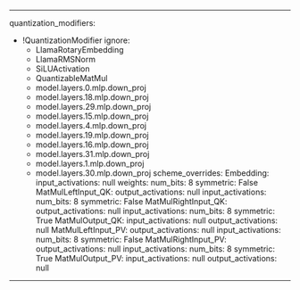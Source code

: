 ---

quantization_modifiers:
 - !QuantizationModifier
    ignore:
      - LlamaRotaryEmbedding
      - LlamaRMSNorm
      - SiLUActivation
      - QuantizableMatMul
      - model.layers.0.mlp.down_proj
      - model.layers.18.mlp.down_proj
      - model.layers.29.mlp.down_proj
      - model.layers.15.mlp.down_proj
      - model.layers.4.mlp.down_proj 
      - model.layers.19.mlp.down_proj
      - model.layers.16.mlp.down_proj
      - model.layers.31.mlp.down_proj
      - model.layers.1.mlp.down_proj
      - model.layers.30.mlp.down_proj
    scheme_overrides:
      Embedding:
        input_activations: null
        weights:
          num_bits: 8
          symmetric: False
      MatMulLeftInput_QK:
        output_activations: null
        input_activations:
          num_bits: 8
          symmetric: False
      MatMulRightInput_QK:
        output_activations: null
        input_activations:
          num_bits: 8
          symmetric: True
      MatMulOutput_QK:
        input_activations: null
        output_activations: null
      MatMulLeftInput_PV:
        output_activations: null
        input_activations:
          num_bits: 8
          symmetric: False
      MatMulRightInput_PV:
        output_activations: null
        input_activations:
          num_bits: 8
          symmetric: True
      MatMulOutput_PV:
        input_activations: null
        output_activations: null

---